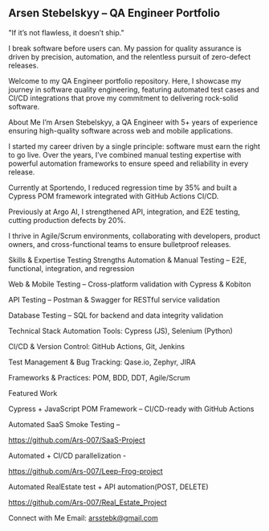 Arsen Stebelskyy – QA Engineer Portfolio
----------------------------------------

"If it’s not flawless, it doesn’t ship."

I break software before users can. My passion for quality assurance is driven by precision, automation, and the relentless pursuit of zero-defect releases.

Welcome to my QA Engineer portfolio repository. Here, I showcase my journey in software quality engineering, featuring  automated test cases and CI/CD integrations that prove my commitment to delivering rock-solid software.

About Me
I’m Arsen Stebelskyy, a QA Engineer with 5+ years of experience ensuring high-quality software across web and mobile applications.

I started my career driven by a single principle: software must earn the right to go live. Over the years, I’ve combined manual testing expertise with powerful automation frameworks to ensure speed and reliability in every release.

Currently at Sportendo, I reduced regression time by 35% and built a Cypress POM framework integrated with GitHub Actions CI/CD.

Previously at Argo AI, I strengthened API, integration, and E2E testing, cutting production defects by 20%.

I thrive in Agile/Scrum environments, collaborating with developers, product owners, and cross-functional teams to ensure bulletproof releases.

Skills & Expertise
Testing Strengths
Automation & Manual Testing – E2E, functional, integration, and regression

Web & Mobile Testing – Cross-platform validation with Cypress & Kobiton

API Testing – Postman & Swagger for RESTful service validation

Database Testing – SQL for backend and data integrity validation

Technical Stack
Automation Tools: Cypress (JS), Selenium (Python)

CI/CD & Version Control: GitHub Actions, Git, Jenkins

Test Management & Bug Tracking: Qase.io, Zephyr, JIRA

Frameworks & Practices: POM, BDD, DDT, Agile/Scrum

Featured Work

Cypress + JavaScript POM Framework – CI/CD-ready with GitHub Actions

Automated  SaaS Smoke Testing – 

https://github.com/Ars-007/SaaS-Project

Automated + CI/CD parallelization -

https://github.com/Ars-007/Leep-Frog-project

Automated RealEstate test + API automation(POST, DELETE) 

https://github.com/Ars-007/Real_Estate_Project

Connect with Me
Email: arsstebk@gmail.com
